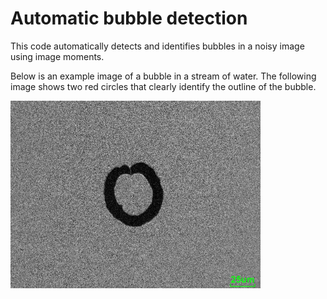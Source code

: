 # Automatic bubble detection
This code automatically detects and identifies bubbles in a noisy image using image moments.

Below is an example image of a bubble in a stream of water. The following image shows two red circles that clearly identify the outline of the bubble.

<img src="bubble.jpg" alt="Bubble in water" width="400" style="float:left"/>
